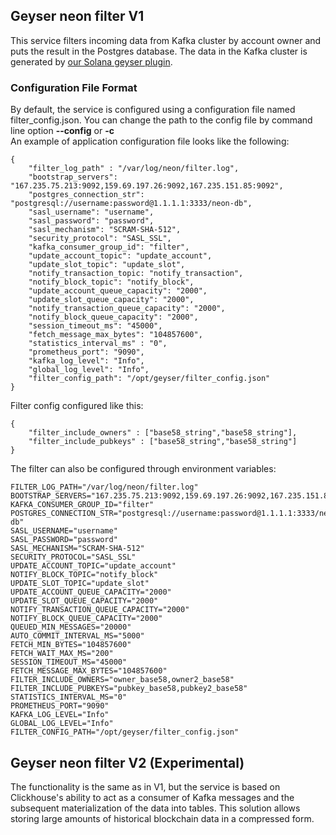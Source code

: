 ## Geyser neon filter V1
This service filters incoming data from Kafka cluster by account owner and puts the result in the Postgres database. The data in the Kafka cluster is generated by [our Solana geyser plugin](https://github.com/neonlabsorg/geyser-neon-plugin).

### Configuration File Format
By default, the service is configured using a configuration file named filter_config.json.
You can change the path to the config file by command line option **--config** or **-c**
\
An example of application configuration file looks like the following:
```
{
    "filter_log_path" : "/var/log/neon/filter.log",
    "bootstrap_servers": "167.235.75.213:9092,159.69.197.26:9092,167.235.151.85:9092",
    "postgres_connection_str": "postgresql://username:password@1.1.1.1:3333/neon-db",
    "sasl_username": "username",
    "sasl_password": "password",
    "sasl_mechanism": "SCRAM-SHA-512",
    "security_protocol": "SASL_SSL",
    "kafka_consumer_group_id": "filter",
    "update_account_topic": "update_account",
    "update_slot_topic": "update_slot",
    "notify_transaction_topic: "notify_transaction",
    "notify_block_topic": "notify_block",
    "update_account_queue_capacity": "2000",
    "update_slot_queue_capacity": "2000",
    "notify_transaction_queue_capacity": "2000",
    "notify_block_queue_capacity": "2000",
    "session_timeout_ms": "45000",
    "fetch_message_max_bytes": "104857600",
    "statistics_interval_ms" : "0",
    "prometheus_port": "9090",
    "kafka_log_level": "Info",
    "global_log_level": "Info",
    "filter_config_path": "/opt/geyser/filter_config.json"
}
```
Filter config configured like this:
```
{
    "filter_include_owners" : ["base58_string","base58_string"],
    "filter_include_pubkeys" : ["base58_string","base58_string"]
}
```
The filter can also be configured through environment variables:

```
FILTER_LOG_PATH="/var/log/neon/filter.log"
BOOTSTRAP_SERVERS="167.235.75.213:9092,159.69.197.26:9092,167.235.151.85:9092"
KAFKA_CONSUMER_GROUP_ID="filter"
POSTGRES_CONNECTION_STR="postgresql://username:password@1.1.1.1:3333/neon-db"
SASL_USERNAME="username"
SASL_PASSWORD="password"
SASL_MECHANISM="SCRAM-SHA-512"
SECURITY_PROTOCOL="SASL_SSL"
UPDATE_ACCOUNT_TOPIC="update_account"
NOTIFY_BLOCK_TOPIC="notify_block"
UPDATE_SLOT_TOPIC="update_slot"
UPDATE_ACCOUNT_QUEUE_CAPACITY="2000"
UPDATE_SLOT_QUEUE_CAPACITY="2000"
NOTIFY_TRANSACTION_QUEUE_CAPACITY="2000"
NOTIFY_BLOCK_QUEUE_CAPACITY="2000"
QUEUED_MIN_MESSAGES="20000"
AUTO_COMMIT_INTERVAL_MS="5000"
FETCH_MIN_BYTES="104857600"
FETCH_WAIT_MAX_MS="200"
SESSION_TIMEOUT_MS="45000"
FETCH_MESSAGE_MAX_BYTES="104857600"
FILTER_INCLUDE_OWNERS="owner_base58,owner2_base58"
FILTER_INCLUDE_PUBKEYS="pubkey_base58,pubkey2_base58"
STATISTICS_INTERVAL_MS="0"
PROMETHEUS_PORT="9090"
KAFKA_LOG_LEVEL="Info"
GLOBAL_LOG_LEVEL="Info"
FILTER_CONFIG_PATH="/opt/geyser/filter_config.json"
```

## Geyser neon filter V2 (Experimental)
The functionality is the same as in V1, but the service is based on Clickhouse's ability to act as a consumer of Kafka messages and the subsequent materialization of the data into tables. This solution allows storing large amounts of historical blockchain data in a compressed form.
